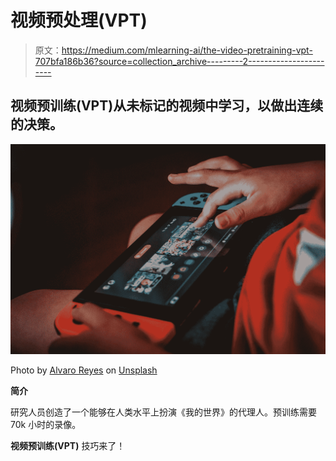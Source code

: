 # 视频预处理(VPT)

> 原文：<https://medium.com/mlearning-ai/the-video-pretraining-vpt-707bfa186b36?source=collection_archive---------2----------------------->

## 视频预训练(VPT)从未标记的视频中学习，以做出连续的决策。

![](img/193ec693e7fdefb32cead1f2029a159e.png)

Photo by [Alvaro Reyes](https://unsplash.com/es/@alvarordesign?utm_source=medium&utm_medium=referral) on [Unsplash](https://unsplash.com?utm_source=medium&utm_medium=referral)

**简介**

研究人员创造了一个能够在人类水平上扮演《我的世界》的代理人。预训练需要 70k 小时的录像。

**视频预训练(VPT)** 技巧来了！